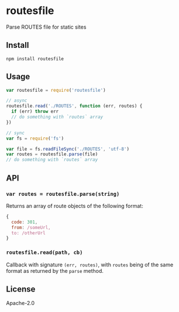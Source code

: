 # routesfile

Parse ROUTES file for static sites

## Install

`npm install routesfile`

## Usage

```js
var routesfile = require('routesfile')

// async
routesfile.read('./ROUTES', function (err, routes) {
  if (err) throw err
  // do something with `routes` array
})

// sync
var fs = require('fs')

var file = fs.readFileSync('./ROUTES', 'utf-8')
var routes = routesfile.parse(file)
// do something with `routes` array
```

## API

### `var routes = routesfile.parse(string)`

Returns an array of route objects of the following format:

```js
{
  code: 301,
  from: /someUrl,
  to: /otherUrl
}
```

### `routesfile.read(path, cb)`

Callback with signature `(err, routes)`, with `routes` being of the same format as returned by the `parse` method.

## License

Apache-2.0
